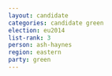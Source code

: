 ```yaml
---
layout: candidate
categories: candidate green
election: eu2014
list-rank: 3
person: ash-haynes
region: eastern
party: green
---
```

